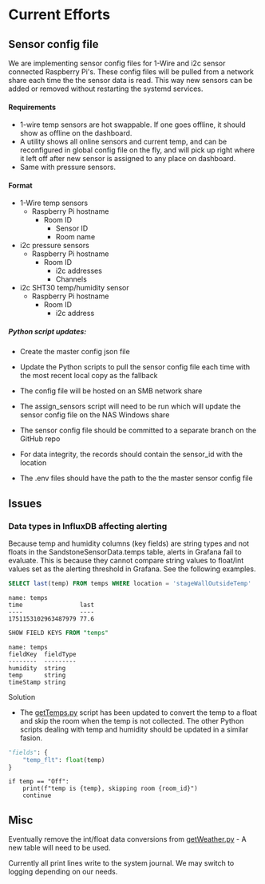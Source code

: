 # Current Efforts

## Sensor config file

We are implementing sensor config files for 1-Wire and i2c sensor connected Raspberry Pi's. These config files will be pulled from a network share each time the the sensor data is read. This way new sensors can be added or removed without restarting the systemd services.

#### Requirements

* 1-wire temp sensors are hot swappable. If one goes offline, it should show as offline on the dashboard.
* A utility shows all online sensors and current temp, and can be reconfigured in global config file on the fly, and will pick up right where it left off after new sensor is assigned to any place on dashboard.
* Same with pressure sensors.

#### Format

* 1-Wire temp sensors
    * Raspberry Pi hostname
        * Room ID
            * Sensor ID
            * Room name
* i2c pressure sensors
    * Raspberry Pi hostname
        * Room ID
            * i2c addresses
            * Channels
* i2c SHT30 temp/humidity sensor
    * Raspberry Pi hostname
        * Room ID
            * i2c address
            

##### Python script updates:

* Create the master config json file

* Update the Python scripts to pull the sensor config file each time with the most recent local copy as the fallback

* The config file will be hosted on an SMB network share

* The assign_sensors script will need to be run which will update the sensor config file on the NAS Windows share

* The sensor config file should be committed to a separate branch on the GitHub repo

* For data integrity, the records should contain the sensor_id with the location

* The .env files should have the path to the the master sensor config file


## Issues

### Data types in InfluxDB affecting alerting

Because temp and humidity columns (key fields) are string types and not floats in the SandstoneSensorData.temps table, alerts in Grafana fail to evaluate. This is because they cannot compare string values to float/int values set as the alerting threshold in Grafana. See the following examples.

```sql
SELECT last(temp) FROM temps WHERE location = 'stageWallOutsideTemp'
```

```
name: temps
time                last
----                ----
1751153102963487979 77.6
```

```sql
SHOW FIELD KEYS FROM "temps"
```

```
name: temps
fieldKey  fieldType
--------  ---------
humidity  string
temp      string
timeStamp string
```

Solution

* The [getTemps.py](src/getTemps.py) script has been updated to convert the temp to a float and skip the room when the temp is not collected. The other Python scripts dealing with temp and humidity should be updated in a similar fasion.

```python
"fields": {
    "temp_flt": float(temp)
}
```

```phython
if temp == "Off":
    print(f"temp is {temp}, skipping room {room_id}")
    continue
```


## Misc

Eventually remove the int/float data conversions from [getWeather.py](../src/getWeather.py) - A new table will need to be used.

Currently all print lines write to the system journal. We may switch to logging depending on our needs.
